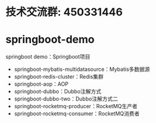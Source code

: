 # 技术交流群: 450331446
# springboot-demo
springboot demo：Springboot项目
- springboot-mybatis-multidatasource：Mybatis多数据源
- springboot-redis-cluster：Redis集群
- springboot-aop：AOP
- springboot-dubbo：Dubbo注解方式
- springboot-dubbo-two：Dubbo注解方式二
- springboot-rocketmq-producer：RocketMQ生产者
- springboot-rocketmq-consumer：RocketMQ消费者
